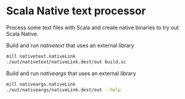 # Scala Native text processor

Process some text files with Scala and create native binaries to try out Scala Native.

Build and run _nativetext_ that uses an external library

```bash
mill nativetext.nativeLink
./out/nativetext/nativeLink.dest/out build.sc
```

Build and run _nativeargs_ that uses an external library

```bash
mill nativeargs.nativeLink
./out/nativeargs/nativeLink.dest/out --help
```
